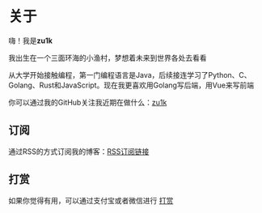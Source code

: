 # 关于


嗨！我是**zu1k**

我出生在一个三面环海的小渔村，梦想着未来到世界各处去看看

从大学开始接触编程，第一门编程语言是Java，后续接连学习了Python、C、Golang、Rust和JavaScript。现在我更喜欢用Golang写后端，用Vue来写前端

你可以通过我的GitHub关注我近期在做什么：[zu1k](https://github.com/zu1k)

## 订阅

通过RSS的方式订阅我的博客：[RSS订阅链接](/index.xml)

## 打赏

如果你觉得有用，可以通过支付宝或者微信进行 [打赏](/donate/)

